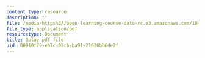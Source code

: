 ```yaml
---
content_type: resource
description: ''
file: /media/https%3A/open-learning-course-data-rc.s3.amazonaws.com/18-085-computational-science-and-engineering-i-fall-2008/00910f79eb7c02cbba9121620bb6de2f_fR_pGtAWHpY.pdf
file_type: application/pdf
resourcetype: Document
title: 3play pdf file
uid: 00910f79-eb7c-02cb-ba91-21620bb6de2f
---
```

